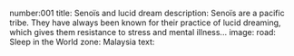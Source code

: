 number:001
title: Senoïs and lucid dream
description: Senoïs are a pacific tribe. They have always been known for their practice of lucid dreaming,  which gives them resistance to stress and mental illness...
image:
road: Sleep in the World
zone: Malaysia
text: